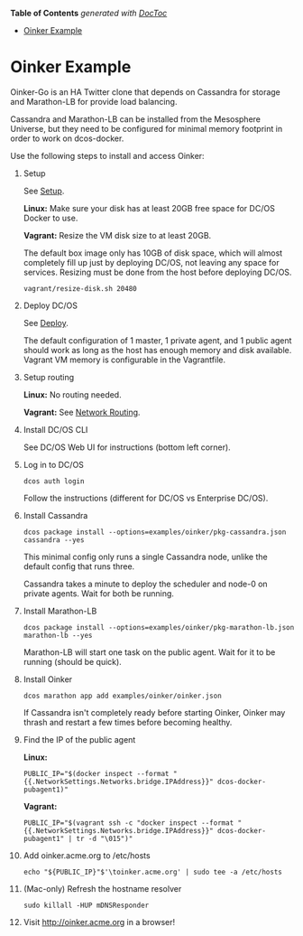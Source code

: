 <!-- START doctoc generated TOC please keep comment here to allow auto update -->
<!-- DON'T EDIT THIS SECTION, INSTEAD RE-RUN doctoc TO UPDATE -->
**Table of Contents**  *generated with [DocToc](https://github.com/thlorenz/doctoc)*

- [Oinker Example](#oinker-example)

<!-- END doctoc generated TOC please keep comment here to allow auto update -->

# Oinker Example

Oinker-Go is an HA Twitter clone that depends on Cassandra for storage and Marathon-LB for provide load balancing.

Cassandra and Marathon-LB can be installed from the Mesosphere Universe, but they need to be configured for minimal memory footprint in order to work on dcos-docker.

Use the following steps to install and access Oinker:

1. Setup

    See [Setup](/README.md#setup).

    **Linux:** Make sure your disk has at least 20GB free space for DC/OS Docker to use.

    **Vagrant:** Resize the VM disk size to at least 20GB.

    The default box image only has 10GB of disk space, which will almost completely fill up just by deploying DC/OS, not leaving any space for services. Resizing must be done from the host before deploying DC/OS.

    ```
    vagrant/resize-disk.sh 20480
    ```

1. Deploy DC/OS

   See [Deploy](/README.md#deploy).

   The default configuration of 1 master, 1 private agent, and 1 public agent should work as long as the host has enough memory and disk available. Vagrant VM memory is configurable in the Vagrantfile.

1. Setup routing

    **Linux:** No routing needed.

    **Vagrant:** See [Network Routing](/README.md#network-routing).

1. Install DC/OS CLI

   See DC/OS Web UI for instructions (bottom left corner).

1. Log in to DC/OS

   ```
   dcos auth login
   ```

   Follow the instructions (different for DC/OS vs Enterprise DC/OS).

1. Install Cassandra

    ```
    dcos package install --options=examples/oinker/pkg-cassandra.json cassandra --yes
    ```

    This minimal config only runs a single Cassandra node, unlike the default config that runs three.

    Cassandra takes a minute to deploy the scheduler and node-0 on private agents. Wait for both be running.

1. Install Marathon-LB

    ```
    dcos package install --options=examples/oinker/pkg-marathon-lb.json marathon-lb --yes
    ```

    Marathon-LB will start one task on the public agent. Wait for it to be running (should be quick).

1. Install Oinker

    ```
    dcos marathon app add examples/oinker/oinker.json
    ```

    If Cassandra isn't completely ready before starting Oinker, Oinker may thrash and restart a few times before becoming healthy.

1. Find the IP of the public agent

    **Linux:**
    ```
    PUBLIC_IP="$(docker inspect --format "{{.NetworkSettings.Networks.bridge.IPAddress}}" dcos-docker-pubagent1)"
    ```

    **Vagrant:**
    ```
    PUBLIC_IP="$(vagrant ssh -c "docker inspect --format "{{.NetworkSettings.Networks.bridge.IPAddress}}" dcos-docker-pubagent1" | tr -d "\015")"
    ```

1. Add oinker.acme.org to /etc/hosts

    ```
    echo "${PUBLIC_IP}"$'\toinker.acme.org' | sudo tee -a /etc/hosts
    ```

1. (Mac-only) Refresh the hostname resolver

    ```
    sudo killall -HUP mDNSResponder
    ```

1. Visit <http://oinker.acme.org> in a browser!
